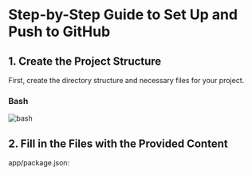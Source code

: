# Step-by-Step Guide to Set Up and Push to GitHub

## 1. Create the Project Structure
First, create the directory structure and necessary files for your project.

### Bash
![bash](https://github.com/AkpoOgheneraro/Hosting-a-website-behind-an-NGINX-server/assets/152994401/032649d7-3f19-4db0-8c90-7323cdf82481)

## 2. Fill in the Files with the Provided Content

app/package.json:



  
  
  
